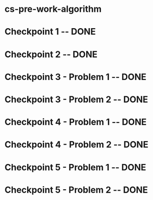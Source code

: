 # cs-pre-work-algorithm
# Checkpoint 1 -- DONE
# Checkpoint 2 -- DONE
# Checkpoint 3 - Problem 1 -- DONE
# Checkpoint 3 - Problem 2 -- DONE
# Checkpoint 4 - Problem 1 -- DONE
# Checkpoint 4 - Problem 2 -- DONE
# Checkpoint 5 - Problem 1 -- DONE
# Checkpoint 5 - Problem 2 -- DONE
